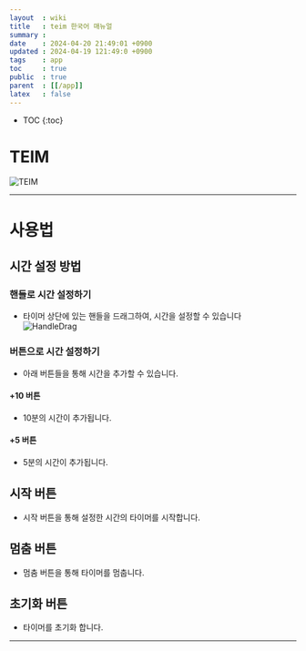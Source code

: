 ```yaml
---
layout  : wiki
title   : teim 한국어 매뉴얼
summary : 
date    : 2024-04-20 21:49:01 +0900
updated : 2024-04-19 121:49:0 +0900
tags    : app
toc     : true
public  : true
parent  : [[/app]] 
latex   : false
---
```

* TOC
{:toc}

# TEIM
![TEIM](https://github.com/gxdxt/gxdxt.github.io/assets/69609972/81aa1c85-7f27-467b-a608-173e32842bb5)
***

# 사용법

## 시간 설정 방법 

### 핸들로 시간 설정하기 
- 타이머 상단에 있는 핸들을 드래그하여, 시간을 설정할 수 있습니다 
![HandleDrag](https://github.com/gxdxt/gxdxt.github.io/assets/69609972/fcbf638b-8456-4a98-a121-bf128ebfd916)

### 버튼으로 시간 설정하기
- 아래 버튼들을 통해 시간을 추가할 수 있습니다.

#### +10 버튼
- 10분의 시간이 추가됩니다.

#### +5 버튼
- 5분의 시간이 추가됩니다. 

## 시작 버튼
- 시작 버튼을 통해 설정한 시간의 타이머를 시작합니다.

## 멈춤 버튼 
- 멈춤 버튼을 통해 타이머를 멈춥니다.

## 초기화 버튼 
- 타이머를 초기화 합니다. 

***
